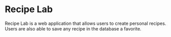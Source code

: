 # Recipe Lab

Recipe Lab is a web application that allows users to create personal recipes. Users are also able to save any recipe in the database a favorite. 